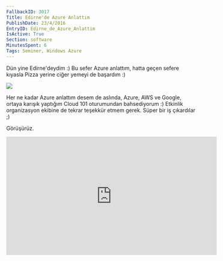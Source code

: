 ```yaml
---
FallbackID: 3017
Title: Edirne'de Azure Anlattım
PublishDate: 23/4/2016
EntryID: Edirne_de_Azure_Anlattim
IsActive: True
Section: software
MinutesSpent: 6
Tags: Seminer, Windows Azure
---
```

Dün yine Edirne'deydim :) Bu sefer Azure anlattım, hatta geçen sefere kıyasla Pizza yerine ciğer yemeyi de başardım :) 

![](http://blob.daron.yondem.com/assets/3017/edirne-azure.jpg)

Her ne kadar Azure anlattım desem de aslında, Azure, AWS ve Google, ortaya karışık yaptığım Cloud 101 oturumundan bahsediyorum :) Etkinlik organizasyon ekibine de tekrar teşekkür etmem gerek. Süper bir iş çıkardılar ;)

Görüşürüz.

<iframe width="560" height="315" src="https://www.youtube.com/embed/7Zmlx0T-l9o" frameborder="0" allowfullscreen></iframe>
